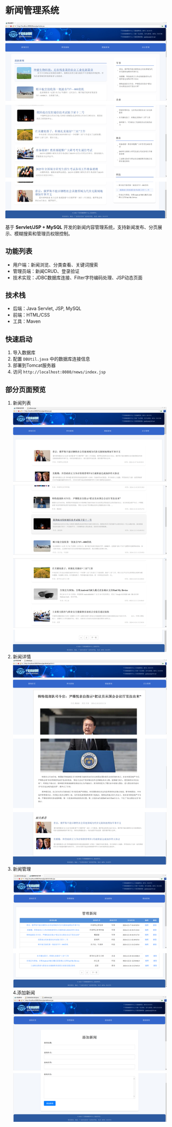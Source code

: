 # 新闻管理系统
![网站截图](./News/src/main/webapp/images/首页.png)

基于 **Servlet/JSP + MySQL** 开发的新闻内容管理系统，支持新闻发布、分页展示、模糊搜索和管理员权限控制。

## 功能列表
- 用户端：新闻浏览、分类查看、关键词搜索
- 管理员端：新闻CRUD、登录验证
- 技术实现：JDBC数据库连接、Filter字符编码处理、JSP动态页面

## 技术栈
- 后端：Java Servlet, JSP, MySQL
- 前端：HTML/CSS
- 工具：Maven

## 快速启动
1. 导入数据库
2. 配置 `DBUtil.java` 中的数据库连接信息  
3. 部署到Tomcat服务器  
4. 访问 `http://localhost:8080/news/index.jsp`

## 部分页面预览
1. 新闻列表
![网站截图](./News/src/main/webapp/images/新闻列表.png)
2. 新闻详情
![网站截图](./News/src/main/webapp/images/新闻详情.png)
4. 新闻管理
![网站截图](./News/src/main/webapp/images/新闻管理.png)
4.添加新闻
![网站截图](./News/src/main/webapp/images/添加新闻.png)
